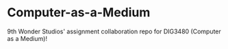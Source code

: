 # Computer-as-a-Medium
9th Wonder Studios' assignment collaboration repo for DIG3480 (Computer as a Medium)!
